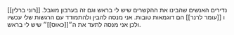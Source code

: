 נדירים האנשים שהבינו את ההקשרים שיש לי בראש וגם זה בערבון מוגבל.
[[רוני ברלין]] ו [[עומר לרנר]] הם דוגמאות טובות. 
אני מנסה להבין ולהתמודד עם הרגשות שלי עכשיו ולכן אני מנסה לתעד את ה״[[כאוס]]״ שיש לי בראש.